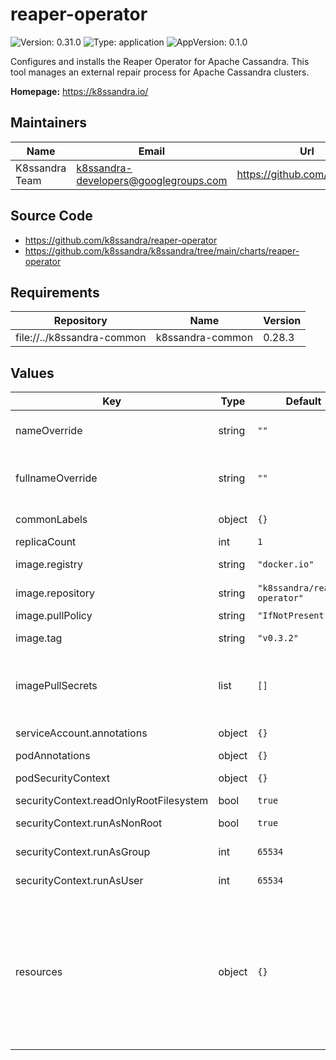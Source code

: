 # reaper-operator

![Version: 0.31.0](https://img.shields.io/badge/Version-0.31.0-informational?style=flat-square) ![Type: application](https://img.shields.io/badge/Type-application-informational?style=flat-square) ![AppVersion: 0.1.0](https://img.shields.io/badge/AppVersion-0.1.0-informational?style=flat-square)

Configures and installs the Reaper Operator for Apache Cassandra. This tool
manages an external repair process for Apache Cassandra clusters.

**Homepage:** <https://k8ssandra.io/>

## Maintainers

| Name | Email | Url |
| ---- | ------ | --- |
| K8ssandra Team | k8ssandra-developers@googlegroups.com | https://github.com/k8ssandra |

## Source Code

* <https://github.com/k8ssandra/reaper-operator>
* <https://github.com/k8ssandra/k8ssandra/tree/main/charts/reaper-operator>

## Requirements

| Repository | Name | Version |
|------------|------|---------|
| file://../k8ssandra-common | k8ssandra-common | 0.28.3 |

## Values

| Key | Type | Default | Description |
|-----|------|---------|-------------|
| nameOverride | string | `""` | Replaces the chart name which is used in the metadata.name of objects created by this chart. |
| fullnameOverride | string | `""` | Replaces the value used for metadata.name in objects created by this chart. The default value has the form releaseName-chartName. |
| commonLabels | object | `{}` | Labels to be added to all deployed resources |
| replicaCount | int | `1` | Sets the number of reaper-operator pods. |
| image.registry | string | `"docker.io"` | Container registry containing the repository where the image resides |
| image.repository | string | `"k8ssandra/reaper-operator"` | Container repository where the reaper-operator resides |
| image.pullPolicy | string | `"IfNotPresent"` | Pull policy for the operator container |
| image.tag | string | `"v0.3.2"` | Tag of the reaper-operator image to pull from image.repository |
| imagePullSecrets | list | `[]` | References to secrets to use when pulling images. ref: https://kubernetes.io/docs/tasks/configure-pod-container/pull-image-private-registry/ |
| serviceAccount.annotations | object | `{}` | Annotations for the reaper-operator service account. |
| podAnnotations | object | `{}` | Annotations for the reaper-operator pod. |
| podSecurityContext | object | `{}` | PodSecurityContext for the reaper-operator pod. |
| securityContext.readOnlyRootFilesystem | bool | `true` | Mark root filesystem as read only |
| securityContext.runAsNonRoot | bool | `true` | Run reaper-operator container as non-root user |
| securityContext.runAsGroup | int | `65534` | Group for the user running the reaper-operator container / process |
| securityContext.runAsUser | int | `65534` | User for running the reaper-operator container / process |
| resources | object | `{}` | Resources requests and limits for the cass-operator pod. We usually recommend not to specify default resources and to leave this as a conscious choice for the user. This also increases chances charts run on environments with little resources, such as Minikube. If you do want to specify resources, uncomment the following lines, adjust them as necessary, and remove the curly braces after 'resources:'. limits: cpu: 100m memory: 128Mi requests: cpu: 100m memory: 128Mi |

